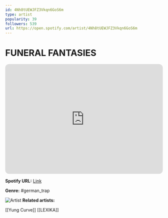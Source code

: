 ```yaml
---
id: 4Nh8tUEWJFZ3Vkqn6GoS6m
type: artist
popularity: 39
followers: 539
url: https://open.spotify.com/artist/4Nh8tUEWJFZ3Vkqn6GoS6m
---
```

# FUNERAL FANTASIES

<iframe style="border-radius:12px" src="https://open.spotify.com/embed/artist/4Nh8tUEWJFZ3Vkqn6GoS6m" width="100%" height="352" frameBorder="0" allowfullscreen="" allow="autoplay; clipboard-write; encrypted-media; fullscreen; picture-in-picture" loading="lazy"></iframe>

**Spotify URL:** [Link](https://open.spotify.com/artist/4Nh8tUEWJFZ3Vkqn6GoS6m)

**Genre:**  #german_trap

![Artist](https://i.scdn.co/image/ab6761610000e5ebad1dc8356f34fb9f5a464146)
**Related artists:**

[[Yung Curve]]
[[LEXIKA]]
